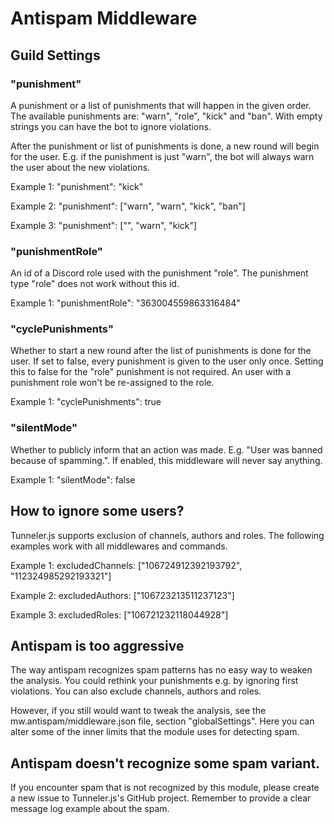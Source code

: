 # Antispam Middleware

## Guild Settings
### "punishment"
A punishment or a list of punishments that will happen in the given order. The available punishments are: "warn", "role", "kick" and "ban". With empty strings you can have the bot to ignore violations.

After the punishment or list of punishments is done, a new round will begin for the user. E.g. if the punishment is just "warn", the bot will always warn the user about the new violations.

Example 1: "punishment": "kick"

Example 2: "punishment": ["warn", "warn", "kick", "ban"]

Example 3: "punishment": ["", "warn", "kick"]

### "punishmentRole"
An id of a Discord role used with the punishment "role". The punishment type "role" does not work without this id.

Example 1: "punishmentRole": "363004559863316484"

### "cyclePunishments"
Whether to start a new round after the list of punishments is done for the user. If set to false, every punishment is given to the user only once. Setting this to false for the "role" punishment is not required. An user with a punishment role won't be re-assigned to the role.

Example 1: "cyclePunishments": true

### "silentMode"
Whether to publicly inform that an action was made. E.g. "User was banned because of spamming.". If enabled, this middleware will never say anything.

Example 1: "silentMode": false

## How to ignore some users?
Tunneler.js supports exclusion of channels, authors and roles. The following examples work with all middlewares and commands.

Example 1: excludedChannels: ["106724912392193792", "112324985292193321"]

Example 2: excludedAuthors: ["106723213511237123"]

Example 3: excludedRoles: ["106721232118044928"]

## Antispam is too aggressive
The way antispam recognizes spam patterns has no easy way to weaken the analysis. You could rethink your punishments e.g. by ignoring first violations. You can also exclude channels, authors and roles.

However, if you still would want to tweak the analysis, see the mw.antispam/middleware.json file, section "globalSettings". Here you can alter some of the inner limits that the module uses for detecting spam.

## Antispam doesn't recognize some spam variant.
If you encounter spam that is not recognized by this module, please create a new issue to Tunneler.js's GitHub project. Remember to provide a clear message log example about the spam.